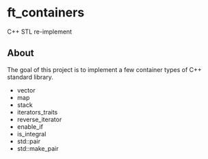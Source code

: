 # ft_containers
C++ STL re-implement

## About
The goal of this project is to implement a few container types of C++ standard library.
- vector
- map
- stack
- iterators_traits
- reverse_iterator
- enable_if
- is_integral
- std::pair
- std::make_pair
